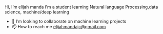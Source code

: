 Hi, I’m elijah manda i'm a student learning Natural language Processing,data science, machine/deep learning
- 💞️ I’m looking to collaborate on machine learning projects
- 📫 How to reach me elijahmandajc@gmail.com


<!---
elijahmanda/elijahmanda is a ✨ special ✨ repository because its `README.md` (this file) appears on your GitHub profile.
You can click the Preview link to take a look at your changes.
--->
